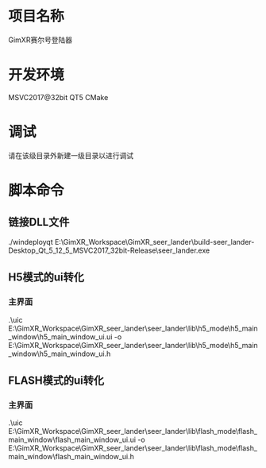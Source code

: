 # 项目名称
GimXR赛尔号登陆器
# 开发环境
MSVC2017@32bit
QT5
CMake
# 调试
请在该级目录外新建一级目录以进行调试

# 脚本命令
## 链接DLL文件
./windeployqt E:\GimXR_Workspace\GimXR_seer_lander\build-seer_lander-Desktop_Qt_5_12_5_MSVC2017_32bit-Release\seer_lander.exe

## H5模式的ui转化
### 主界面
.\uic E:\GimXR_Workspace\GimXR_seer_lander\seer_lander\lib\h5_mode\h5_main_window\h5_main_window_ui.ui -o E:\GimXR_Workspace\GimXR_seer_lander\seer_lander\lib\h5_mode\h5_main_window\h5_main_window_ui.h

## FLASH模式的ui转化
### 主界面
.\uic E:\GimXR_Workspace\GimXR_seer_lander\seer_lander\lib\flash_mode\flash_main_window\flash_main_window_ui.ui -o E:\GimXR_Workspace\GimXR_seer_lander\seer_lander\lib\flash_mode\flash_main_window\flash_main_window_ui.h

